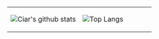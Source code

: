 <table border="0">
<tr border="0" width="100%">
<td width="50%" border="0">

![Ciar's github stats](https://github-readme-stats.vercel.app/api?username=ciarafair&show_icons=true&theme=transparent)

</td>

<td width="50%" border="0">

![Top Langs](https://github-readme-stats.vercel.app/api/top-langs/?username=ciarafair&layout=compact&theme=transparent)

</td>
</tr>
<table>
